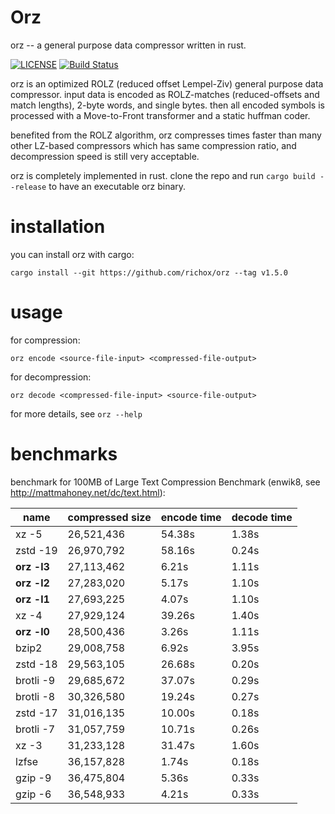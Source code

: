 Orz
===
orz -- a general purpose data compressor written in rust.

[![LICENSE](https://img.shields.io/badge/license-MIT-000000.svg)](https://github.com/richox/orz/blob/master/LICENSE)
[![Build Status](https://travis-ci.org/richox/orz.svg?branch=master)](https://travis-ci.org/richox/orz)

orz is an optimized ROLZ (reduced offset Lempel-Ziv) general purpose data compressor. input data is encoded as ROLZ-matches (reduced-offsets and match lengths), 2-byte words, and single bytes. then all encoded symbols is processed with a Move-to-Front transformer and a static huffman coder.

benefited from the ROLZ algorithm, orz compresses times faster than many other LZ-based compressors which has same compression ratio, and decompression speed is still very acceptable.

orz is completely implemented in rust. clone the repo and run `cargo build --release` to have an executable orz binary.

installation
============
you can install orz with cargo:

    cargo install --git https://github.com/richox/orz --tag v1.5.0

usage
=====

for compression:

    orz encode <source-file-input> <compressed-file-output>

for decompression:

    orz decode <compressed-file-input> <source-file-output>

for more details, see `orz --help`

benchmarks
==========
benchmark for 100MB of Large Text Compression Benchmark (enwik8, see http://mattmahoney.net/dc/text.html):

| name        | compressed size | encode time | decode time |
|-------------|-----------------|-------------|-------------|
| xz -5       | 26,521,436      | 54.38s      | 1.38s       |
| zstd -19    | 26,970,792      | 58.16s      | 0.24s       |
| **orz -l3** | 27,113,462      | 6.21s       | 1.11s       |
| **orz -l2** | 27,283,020      | 5.17s       | 1.10s       |
| **orz -l1** | 27,693,225      | 4.07s       | 1.10s       |
| xz -4       | 27,929,124      | 39.26s      | 1.40s       |
| **orz -l0** | 28,500,436      | 3.26s       | 1.11s       |
| bzip2       | 29,008,758      | 6.92s       | 3.95s       |
| zstd -18    | 29,563,105      | 26.68s      | 0.20s       |
| brotli -9   | 29,685,672      | 37.07s      | 0.29s       |
| brotli -8   | 30,326,580      | 19.24s      | 0.27s       |
| zstd -17    | 31,016,135      | 10.00s      | 0.18s       |
| brotli -7   | 31,057,759      | 10.71s      | 0.26s       |
| xz -3       | 31,233,128      | 31.47s      | 1.60s       |
| lzfse       | 36,157,828      | 1.74s       | 0.18s       |
| gzip -9     | 36,475,804      | 5.36s       | 0.33s       |
| gzip -6     | 36,548,933      | 4.21s       | 0.33s       |
